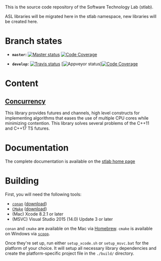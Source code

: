This is the source code repository of the Software Technology Lab (stlab).

ASL libraries will be migrated here in the stlab namespace, new libraries will be created here.

# Branch states

- **`master`:** [![Master status](https://travis-ci.org/stlab/libraries.svg?branch=master)](https://travis-ci.org/stlab/libraries) [![Code Coverage](https://codecov.io/github/stlab/libraries/coverage.svg?branch=master)](https://codecov.io/gh/stlab/libraries/branch/master)

- **`develop`:** [![Travis status](https://travis-ci.org/stlab/libraries.svg?branch=develop)](https://travis-ci.org/stlab/libraries)
[![Appveyor status](https://ci.appveyor.com/project/FelixPetriconi/libraries)][![Code Coverage](https://codecov.io/github/stlab/libraries/coverage.svg?branch=develop)](https://codecov.io/gh/stlab/libraries/branch/develop)


# Content

## [Concurrency](http://www.stlab.cc/libraries/concurrency/)
This library provides futures and channels, high level constructs for implementing algorithms that eases the use of 
multiple CPU cores while minimizing contention. This library solves several problems of the C++11 and C++17 TS futures.  

# Documentation

The complete documentation is available on the [stlab home page](http://stlab.cc) 

# Building

First, you will need the following tools:

- [`conan`](https://www.conan.io/) ([download](https://www.conan.io/downloads))
- [`CMake`](https://cmake.org/) ([download](https://cmake.org/download/))
- (Mac) Xcode 8.2.1 or later
- (MSVC) Visual Studio 2015 (14.0) Update 3 or later

`conan` and `cmake` are available on the Mac via [Homebrew](http://brew.sh). `cmake` is available on Windows via [`scoop`](http://scoop.sh/).

Once they're set up, run either `setup_xcode.sh` or `setup_msvc.bat` for the platform of your choice. It will setup all necessary library dependencies and create the platform-specific project file in the `./build/` directory.
